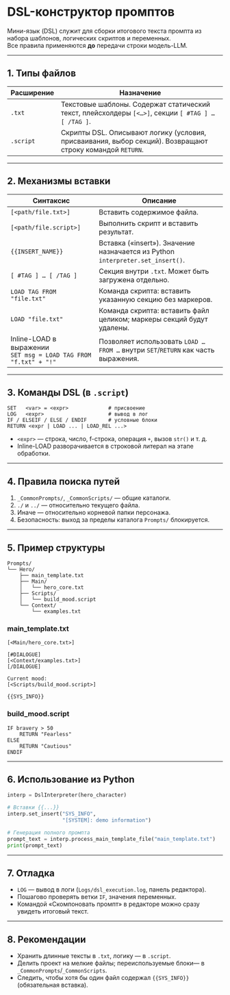 # DSL-конструктор промптов

Мини-язык (DSL) служит для сборки итогового текста промпта из набора
шаблонов, логических скриптов и переменных.  
Все правила применяются **до** передачи строки модель-LLM.

---

## 1. Типы файлов

| Расширение | Назначение                                  |
|------------|---------------------------------------------|
| `.txt`     | Текстовые шаблоны. Содержат статический текст, плейсхолдеры `[<…>]`, секции `[ #TAG ] … [ /TAG ]`. |
| `.script`  | Скрипты DSL. Описывают логику (условия, присваивания, выбор секций). Возвращают строку командой `RETURN`. |

---

## 2. Механизмы вставки

| Синтаксис                                          | Описание                                                                          |
|----------------------------------------------------|-----------------------------------------------------------------------------------|
| `[<path/file.txt>]`                                | Вставить содержимое файла.                                                        |
| `[<path/file.script>]`                             | Выполнить скрипт и вставить результат.                                            |
| `{{INSERT_NAME}}`                                  | Вставка («insert»). Значение назначается из Python `interpreter.set_insert()`.    |
| `[ #TAG ] … [ /TAG ]`                              | Секция внутри `.txt`. Может быть загружена отдельно.                              |
| `LOAD TAG FROM "file.txt"`                         | Команда скрипта: вставить указанную секцию без маркеров.                          |
| `LOAD "file.txt"`                                  | Команда скрипта: вставить файл целиком; маркеры секций будут удалены.             |
| Inline-LOAD в выражении<br>`SET msg = LOAD TAG FROM "f.txt" + "!"` | Позволяет использовать `LOAD … FROM …` внутри `SET`/`RETURN` как часть выражения. |

---

## 3. Команды DSL (в `.script`)

```
SET   <var> = <expr>             # присвоение
LOG   <expr>                     # вывод в лог
IF / ELSEIF / ELSE / ENDIF       # условные блоки
RETURN <expr | LOAD ... | LOAD_REL ...>
```

* `<expr>` — строка, число, f-строка, операция `+`, вызов `str()` и т. д.  
* Inline-LOAD разворачивается в строковой литерал на этапе обработки.

---

## 4. Правила поиска путей

1. `_CommonPrompts/`, `_CommonScripts/` — общие каталоги.
2. `./` и `../` — относительно текущего файла.
3. Иначе — относительно корневой папки персонажа.
4. Безопасность: выход за пределы каталога `Prompts/` блокируется.

---

## 5. Пример структуры

```
Prompts/
└── Hero/
    ├── main_template.txt
    ├── Main/
    │   └── hero_core.txt
    ├── Scripts/
    │   └── build_mood.script
    └── Context/
        └── examples.txt
```

### main_template.txt

```text
[<Main/hero_core.txt>]

[#DIALOGUE]
[<Context/examples.txt>]
[/DIALOGUE]

Current mood:
[<Scripts/build_mood.script>]

{{SYS_INFO}}
```

### build_mood.script

```dsl
IF bravery > 50
    RETURN "Fearless"
ELSE
    RETURN "Cautious"
ENDIF
```

---

## 6. Использование из Python

```python
interp = DslInterpreter(hero_character)

# Вставки {{...}}
interp.set_insert("SYS_INFO",
                  "[SYSTEM]: demo information")

# Генерация полного промпта
prompt_text = interp.process_main_template_file("main_template.txt")
print(prompt_text)
```

---

## 7. Отладка

* `LOG` — вывод в логи (`Logs/dsl_execution.log`, панель редактора).
* Пошагово проверять ветки `IF`, значения переменных.
* Командой «Скомпоновать промпт» в редакторе можно сразу увидеть итоговый текст.

---

## 8. Рекомендации

* Хранить длинные тексты в `.txt`, логику — в `.script`.
* Делить проект на мелкие файлы; переиспользуемые блоки— в `_CommonPrompts`/`_CommonScripts`.
* Следить, чтобы хотя бы один файл содержал `{{SYS_INFO}}` (обязательная вставка).